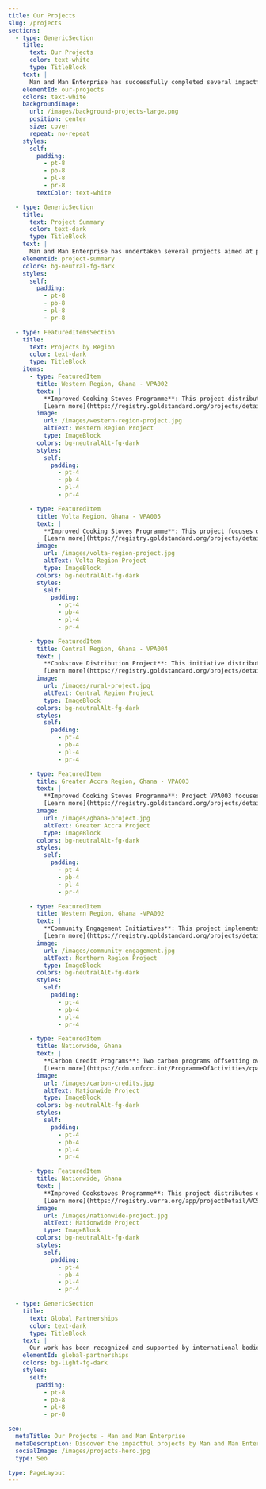 ```yaml
---
title: Our Projects
slug: /projects
sections:
  - type: GenericSection
    title:
      text: Our Projects
      color: text-white 
      type: TitleBlock
    text: |
      Man and Man Enterprise has successfully completed several impactful projects across different regions in Ghana. Our initiatives focus on improving cooking efficiency, reducing emissions, and enhancing community well-being. Here is a summary of our key projects by region.
    elementId: our-projects
    colors: text-white 
    backgroundImage:
      url: /images/background-projects-large.png
      position: center
      size: cover
      repeat: no-repeat
    styles:
      self:
        padding:
          - pt-8
          - pb-8
          - pl-8
          - pr-8
        textColor: text-white 

  - type: GenericSection
    title:
      text: Project Summary
      color: text-dark
      type: TitleBlock
    text: |
      Man and Man Enterprise has undertaken several projects aimed at promoting sustainability and improving lives. Below is a summary of these projects categorized by region.
    elementId: project-summary
    colors: bg-neutral-fg-dark
    styles:
      self:
        padding:
          - pt-8
          - pb-8
          - pl-8
          - pr-8

  - type: FeaturedItemsSection
    title:
      text: Projects by Region
      color: text-dark
      type: TitleBlock
    items:
      - type: FeaturedItem
        title: Western Region, Ghana - VPA002
        text: |
          **Improved Cooking Stoves Programme**: This project distributes efficient cookstoves in the Western Region to reduce charcoal use and CO2 emissions.
          [Learn more](https://registry.goldstandard.org/projects/details/3550)
        image:
          url: /images/western-region-project.jpg
          altText: Western Region Project
          type: ImageBlock
        colors: bg-neutralAlt-fg-dark
        styles:
          self:
            padding:
              - pt-4
              - pb-4
              - pl-4
              - pr-4

      - type: FeaturedItem
        title: Volta Region, Ghana - VPA005
        text: |
          **Improved Cooking Stoves Programme**: This project focuses on distributing efficient cookstoves in the Volta Region to reduce charcoal use and emissions.
          [Learn more](https://registry.goldstandard.org/projects/details/4370)
        image:
          url: /images/volta-region-project.jpg
          altText: Volta Region Project
          type: ImageBlock
        colors: bg-neutralAlt-fg-dark
        styles:
          self:
            padding:
              - pt-4
              - pb-4
              - pl-4
              - pr-4

      - type: FeaturedItem
        title: Central Region, Ghana - VPA004
        text: |
          **Cookstove Distribution Project**: This initiative distributes improved cookstoves in the Central region of Ghana, reducing wood fuel use, enhancing health, and cutting greenhouse gas emissions.
          [Learn more](https://registry.goldstandard.org/projects/details/4178)
        image:
          url: /images/rural-project.jpg
          altText: Central Region Project
          type: ImageBlock
        colors: bg-neutralAlt-fg-dark
        styles:
          self:
            padding:
              - pt-4
              - pb-4
              - pl-4
              - pr-4

      - type: FeaturedItem
        title: Greater Accra Region, Ghana - VPA003
        text: |
          **Improved Cooking Stoves Programme**: Project VPA003 focuses on the distribution of efficient cookstoves across the Greater Accra Region.
          [Learn more](https://registry.goldstandard.org/projects/details/3598)
        image:
          url: /images/ghana-project.jpg
          altText: Greater Accra Project
          type: ImageBlock
        colors: bg-neutralAlt-fg-dark
        styles:
          self:
            padding:
              - pt-4
              - pb-4
              - pl-4
              - pr-4

      - type: FeaturedItem
        title: Western Region, Ghana -VPA002
        text: |
          **Community Engagement Initiatives**: This project implements subsidized stove programs for women over 50 and training programs for unemployed youth in the Western region.
          [Learn more](https://registry.goldstandard.org/projects/details/306)
        image:
          url: /images/community-engagement.jpg
          altText: Northern Region Project
          type: ImageBlock
        colors: bg-neutralAlt-fg-dark
        styles:
          self:
            padding:
              - pt-4
              - pb-4
              - pl-4
              - pr-4

      - type: FeaturedItem
        title: Nationwide, Ghana
        text: |
          **Carbon Credit Programs**: Two carbon programs offsetting over 400,000 tonnes of CO2 emissions annually across Ghana.
          [Learn more](https://cdm.unfccc.int/ProgrammeOfActivities/cpa_db/8OVGJ6T0PLBI3K2RNCY917ZWUFS54X/view)
        image:
          url: /images/carbon-credits.jpg
          altText: Nationwide Project
          type: ImageBlock
        colors: bg-neutralAlt-fg-dark
        styles:
          self:
            padding:
              - pt-4
              - pb-4
              - pl-4
              - pr-4

      - type: FeaturedItem
        title: Nationwide, Ghana
        text: |
          **Improved Cookstoves Programme**: This project distributes efficient cookstoves nationwide to reduce emissions and improve air quality.
          [Learn more](https://registry.verra.org/app/projectDetail/VCS/3650)
        image:
          url: /images/nationwide-project.jpg
          altText: Nationwide Project
          type: ImageBlock
        colors: bg-neutralAlt-fg-dark
        styles:
          self:
            padding:
              - pt-4
              - pb-4
              - pl-4
              - pr-4

  - type: GenericSection
    title:
      text: Global Partnerships
      color: text-dark
      type: TitleBlock
    text: |
      Our work has been recognized and supported by international bodies. Notably, we collaborate with the Republic of Korea through the CDM Programme to support projects that reduce emissions in developing countries. This partnership highlights the global impact and recognition of our efforts.
    elementId: global-partnerships
    colors: bg-light-fg-dark
    styles:
      self:
        padding:
          - pt-8
          - pb-8
          - pl-8
          - pr-8

seo:
  metaTitle: Our Projects - Man and Man Enterprise
  metaDescription: Discover the impactful projects by Man and Man Enterprise, focusing on environmental sustainability and community development. Explore our key milestones, community initiatives, and global partnerships.
  socialImage: /images/projects-hero.jpg
  type: Seo

type: PageLayout
---
```

